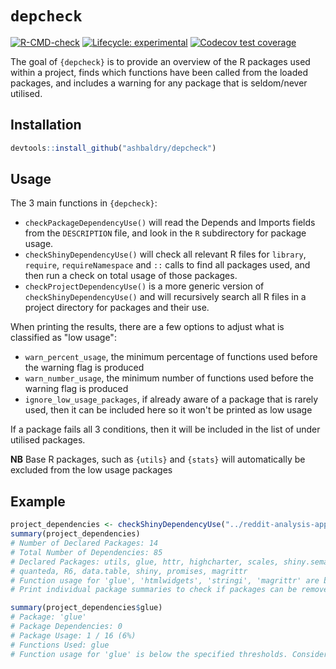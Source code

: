 # `depcheck`

<!-- badges: start -->
[![R-CMD-check](https://github.com/ashbaldry/depcheck/workflows/R-CMD-check/badge.svg)](https://github.com/ashbaldry/depcheck/actions)
[![Lifecycle: experimental](https://img.shields.io/badge/lifecycle-experimental-orange.svg)](https://lifecycle.r-lib.org/articles/stages.html#experimental)
[![Codecov test coverage](https://codecov.io/gh/ashbaldry/depcheck/branch/main/graph/badge.svg)](https://codecov.io/gh/ashbaldry/depcheck?branch=main)
<!-- badges: end -->

The goal of `{depcheck}` is to provide an overview of the R packages used within a project, finds which functions have been called from the loaded packages, and includes a warning for any package that is seldom/never utilised.

## Installation

```r
devtools::install_github("ashbaldry/depcheck")
```

## Usage

The 3 main functions in `{depcheck}`:

- `checkPackageDependencyUse()` will read the Depends and Imports fields from the `DESCRIPTION` file, and look in the `R` subdirectory for package usage.
- `checkShinyDependencyUse()` will check all relevant R files for `library`, `require`, `requireNamespace` and `::` calls to find all packages used, and then run a check on total usage of those packages. 
- `checkProjectDependencyUse()` is a more generic version of `checkShinyDependencyUse()` and will recursively search all R files in a project directory for packages and their use.

When printing the results, there are a few options to adjust what is classified as "low usage":

- `warn_percent_usage`, the minimum percentage of functions used before the warning flag is produced
- `warn_number_usage`, the minimum number of functions used before the warning flag is produced
- `ignore_low_usage_packages`, if already aware of a package that is rarely used, then it can be included here so it won't be printed as low usage

If a package fails all 3 conditions, then it will be included in the list of under utilised packages.

**NB** Base R packages, such as `{utils}` and `{stats}` will automatically be excluded from the low usage packages 

## Example

```r
project_dependencies <- checkShinyDependencyUse("../reddit-analysis-app") # ashbaldry/reddit-analysis-app
summary(project_dependencies)
# Number of Declared Packages: 14
# Total Number of Dependencies: 85
# Declared Packages: utils, glue, httr, highcharter, scales, shiny.semantic, htmlwidgets, stringi, 
# quanteda, R6, data.table, shiny, promises, magrittr
# Function usage for 'glue', 'htmlwidgets', 'stringi', 'magrittr' are below the specified thresholds. 
# Print individual package summaries to check if packages can be removed

summary(project_dependencies$glue)
# Package: 'glue'
# Package Dependencies: 0
# Package Usage: 1 / 16 (6%)
# Functions Used: glue
# Function usage for 'glue' is below the specified thresholds. Consider copying used function to reduce dependencies
```
